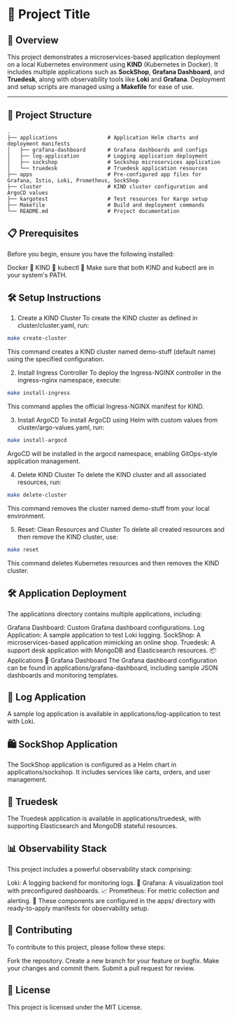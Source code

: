 # 🎉 Project Title

## 🚀 Overview

This project demonstrates a microservices-based application deployment on a local Kubernetes environment using **KIND** (Kubernetes in Docker). It includes multiple applications such as **SockShop**, **Grafana Dashboard**, and **Truedesk**, along with observability tools like **Loki** and **Grafana**. Deployment and setup scripts are managed using a **Makefile** for ease of use.

---

## 📁 Project Structure
``` plaintext
.
├── applications                # Application Helm charts and deployment manifests
│   ├── grafana-dashboard       # Grafana dashboards and configs
│   ├── log-application         # Logging application deployment
│   ├── sockshop                # Sockshop microservices application
│   └── truedesk                # Truedesk application resources
├── apps                        # Pre-configured app files for Grafana, Istio, Loki, Prometheus, SockShop
├── cluster                     # KIND cluster configuration and ArgoCD values
├── kargotest                   # Test resources for Kargo setup
├── Makefile                    # Build and deployment commands
└── README.md                   # Project documentation
```

## 📋 Prerequisites
Before you begin, ensure you have the following installed:

Docker 🐳
KIND 🌟
kubectl 🔧
Make sure that both KIND and kubectl are in your system's PATH.

## 🛠️ Setup Instructions
1. Create a KIND Cluster
To create the KIND cluster as defined in cluster/cluster.yaml, run:

  ```bash
  make create-cluster
  ```
This command creates a KIND cluster named demo-stuff (default name) using the specified configuration.

2. Install Ingress Controller
To deploy the Ingress-NGINX controller in the ingress-nginx namespace, execute:

```bash
make install-ingress
```
This command applies the official Ingress-NGINX manifest for KIND.

3. Install ArgoCD
To install ArgoCD using Helm with custom values from cluster/argo-values.yaml, run:

```bash
make install-argocd
```
ArgoCD will be installed in the argocd namespace, enabling GitOps-style application management.

4. Delete KIND Cluster
To delete the KIND cluster and all associated resources, run:

```bash
make delete-cluster
```
This command removes the cluster named demo-stuff from your local environment.

5. Reset: Clean Resources and Cluster
To delete all created resources and then remove the KIND cluster, use:

```bash
make reset
```
This command deletes Kubernetes resources and then removes the KIND cluster.

## 🛠️ Application Deployment
The applications directory contains multiple applications, including:

Grafana Dashboard: Custom Grafana dashboard configurations.
Log Application: A sample application to test Loki logging.
SockShop: A microservices-based application mimicking an online shop.
Truedesk: A support desk application with MongoDB and Elasticsearch resources.
📦 Applications
🌟 Grafana Dashboard
The Grafana dashboard configuration can be found in applications/grafana-dashboard, including sample JSON dashboards and monitoring templates.

## 📜 Log Application
A sample log application is available in applications/log-application to test with Loki.

## 🛍️ SockShop Application
The SockShop application is configured as a Helm chart in applications/sockshop. It includes services like carts, orders, and user management.

## 💼 Truedesk
The Truedesk application is available in applications/truedesk, with supporting Elasticsearch and MongoDB stateful resources.

## 📊 Observability Stack
This project includes a powerful observability stack comprising:

Loki: A logging backend for monitoring logs. 📝
Grafana: A visualization tool with preconfigured dashboards. 📈
Prometheus: For metric collection and alerting. 🚨
These components are configured in the apps/ directory with ready-to-apply manifests for observability setup.

## 🤝 Contributing
To contribute to this project, please follow these steps:

Fork the repository.
Create a new branch for your feature or bugfix.
Make your changes and commit them.
Submit a pull request for review.
## 📝 License
This project is licensed under the MIT License.
